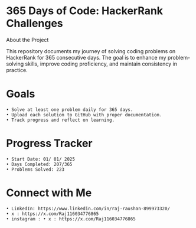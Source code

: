 # 365 Days of Code: HackerRank Challenges

About the Project

This repository documents my journey of solving coding problems on HackerRank for 365 consecutive days. The goal is to enhance my problem-solving skills, improve coding proficiency, and maintain consistency in practice.

# Goals
	• Solve at least one problem daily for 365 days.
 	• Upload each solution to GitHub with proper documentation.
  	• Track progress and reflect on learning.

# Progress Tracker
 	• Start Date: 01/ 01/ 2025
	• Days Completed: 207/365
  	• Problems Solved: 223

# Connect with Me
 	• LinkedIn: https://www.linkedin.com/in/raj-raushan-899973320/
 	• x : https://x.com/Raj116034776865
  	• instagram : • x : https://x.com/Raj116034776865
